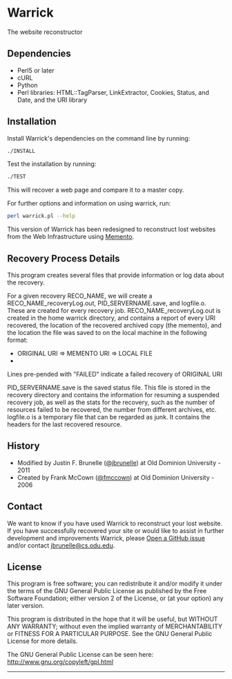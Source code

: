 # Warrick
The website reconstructor

## Dependencies 
* Perl5 or later
* cURL
* Python
* Perl libraries: HTML::TagParser, LinkExtractor, Cookies, Status, and Date, and the URI library

## Installation
Install Warrick's dependencies on the command line by running:

```sh
./INSTALL
```

Test the installation by running:

```sh
./TEST
```

This will recover a web page and compare it to a master copy.

For further options and information on using warrick, run:

```sh
perl warrick.pl --help
```

This version of Warrick has been redesigned to reconstruct lost
websites from the Web Infrastructure using [Memento](http://www.mementoweb.org/).

## Recovery Process Details

This program creates several files that provide information or log data about the recovery. 

For a given recovery RECO_NAME, we will create a RECO_NAME_recoveryLog.out, PID_SERVERNAME.save,
and logfile.o. These are created for every recovery job. RECO_NAME_recoveryLog.out is created in the home warrick directory, and contains a report of every URI recovered, the location of the recovered archived copy (the memento), and  the location the file was saved to on the local machine in the following format:
* ORIGINAL URI => MEMENTO URI => LOCAL FILE
* 
Lines pre-pended with "FAILED" indicate a failed recovery of ORIGINAL URI

PID_SERVERNAME.save is the saved status file. This file is stored in the recovery directory and contains the information for resuming a suspended recovery job, as well as the stats for the recovery, such as the number of resources failed to be recovered, the number from different archives, etc. logfile.o is a temporary file that can be regarded as junk. It contains the headers for the last recovered resource.

## History 

* Modified by Justin F. Brunelle ([@jbrunelle](https://github.com/jbrunelle)) at Old Dominion University - 2011
* Created by Frank McCown ([@fmccown](https://github.com/fmccown)) at Old Dominion University - 2006

## Contact 

We want to know if you have used Warrick to reconstruct your lost website. If you have successfully recovered your site or  would like to assist in further development and improvements Warrick, please [Open a GitHub issue](https://github.com/oduwsdl/warrick/issues/new) and/or contact jbrunelle@cs.odu.edu.

## License

This program is free software; you can redistribute it and/or
modify it under the terms of the GNU General Public License
as published by the Free Software Foundation; either version 2
of the License, or (at your option) any later version.

This program is distributed in the hope that it will be useful,
but WITHOUT ANY WARRANTY; without even the implied warranty of
MERCHANTABILITY or FITNESS FOR A PARTICULAR PURPOSE.  See the
GNU General Public License for more details.

The GNU General Public License can be seen here:
http://www.gnu.org/copyleft/gpl.html

-----------------------------------------------------------

